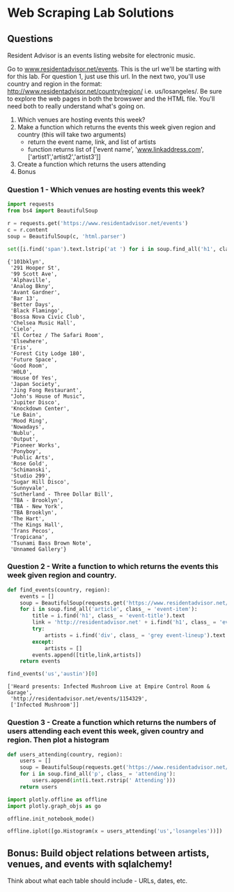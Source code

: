 
# Web Scraping Lab Solutions

## Questions

Resident Advisor is an events listing website for electronic music.

Go to www.residentadvisor.net/events.  This is the url we'll be starting with for this lab.  For question 1, just use this url.  In the next two, you'll use country and region in the format: http://www.residentadvisor.net/country/region/ i.e. us/losangeles/.  Be sure to explore the web pages in both the browswer and the HTML file.  You'll need both to really understand what's going on.

1. Which venues are hosting events this week?
2. Make a function which returns the events this week given region and country (this will take two arguments)
    - return the event name, link, and list of artists
    - function returns list of ['event name', 'www.linkaddress.com', ['artist1','artist2','artist3']]
3. Create a function which returns the users attending 
4. Bonus


### Question 1 - Which venues are hosting events this week?


```python
import requests
from bs4 import BeautifulSoup

r = requests.get('https://www.residentadvisor.net/events')
c = r.content
soup = BeautifulSoup(c, 'html.parser')
```


```python
set([i.find('span').text.lstrip('at ') for i in soup.find_all('h1', class_ = 'event-title')])
```




    {'101bklyn',
     '291 Hooper St',
     '99 Scott Ave',
     'Alphaville',
     'Analog Bkny',
     'Avant Gardner',
     'Bar 13',
     'Better Days',
     'Black Flamingo',
     'Bossa Nova Civic Club',
     'Chelsea Music Hall',
     'Cielo',
     'El Cortez / The Safari Room',
     'Elsewhere',
     'Eris',
     'Forest City Lodge 180',
     'Future Space',
     'Good Room',
     'H0L0',
     'House Of Yes',
     'Japan Society',
     'Jing Fong Restaurant',
     "John's House of Music",
     'Jupiter Disco',
     'Knockdown Center',
     'Le Bain',
     'Mood Ring',
     'Nowadays',
     'Nublu',
     'Output',
     'Pioneer Works',
     'Ponyboy',
     'Public Arts',
     'Rose Gold',
     'Schimanski',
     'Studio 299',
     'Sugar Hill Disco',
     'Sunnyvale',
     'Sutherland - Three Dollar Bill',
     'TBA - Brooklyn',
     'TBA - New York',
     'TBA Brooklyn',
     'The Hart',
     'The Kings Hall',
     'Trans Pecos',
     'Tropicana',
     'Tsunami Bass Brown Note',
     'Unnamed Gallery'}



### Question 2 - Write a function to which returns the events this week given region and country.


```python
def find_events(country, region):
    events = []
    soup = BeautifulSoup(requests.get('https://www.residentadvisor.net/events/'+country+'/'+region).content)
    for i in soup.find_all('article', class_ = 'event-item'):
        title = i.find('h1', class_ = 'event-title').text
        link = 'http://residentadvisor.net' + i.find('h1', class_ = 'event-title').find('a')['href']
        try:
            artists = i.find('div', class_ = 'grey event-lineup').text.split(', ')
        except:
            artists = []
        events.append([title,link,artists])
    return events
```


```python
find_events('us','austin')[0]
```




    ['Heard presents: Infected Mushroom Live at Empire Control Room & Garage',
     'http://residentadvisor.net/events/1154329',
     ['Infected Mushroom']]



### Question 3 - Create a function which returns the numbers of users attending each event this week, given country and region.  Then plot a histogram


```python
def users_attending(country, region):
    users = []
    soup = BeautifulSoup(requests.get('https://www.residentadvisor.net/events/'+country+'/'+region).content)
    for i in soup.find_all('p', class_ = 'attending'):
        users.append(int(i.text.rstrip(' Attending')))
    return users
```


```python
import plotly.offline as offline
import plotly.graph_objs as go

offline.init_notebook_mode()

offline.iplot([go.Histogram(x = users_attending('us','losangeles'))])
```

## Bonus: Build object relations between artists, venues, and events with sqlalchemy!
Think about what each table should include - URLs, dates, etc.


```python

```
